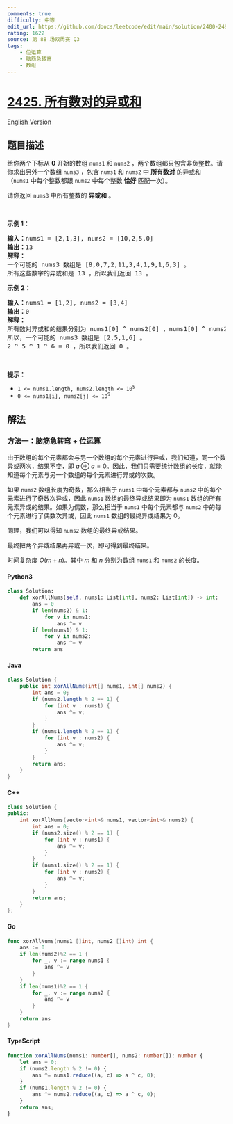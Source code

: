 ```yaml
---
comments: true
difficulty: 中等
edit_url: https://github.com/doocs/leetcode/edit/main/solution/2400-2499/2425.Bitwise%20XOR%20of%20All%20Pairings/README.md
rating: 1622
source: 第 88 场双周赛 Q3
tags:
    - 位运算
    - 脑筋急转弯
    - 数组
---
```


<!-- problem:start -->

# [2425. 所有数对的异或和](https://leetcode.cn/problems/bitwise-xor-of-all-pairings)

[English Version](/solution/2400-2499/2425.Bitwise%20XOR%20of%20All%20Pairings/README_EN.md)

## 题目描述

<!-- description:start -->

<p>给你两个下标从 <strong>0</strong>&nbsp;开始的数组&nbsp;<code>nums1</code> 和&nbsp;<code>nums2</code>&nbsp;，两个数组都只包含非负整数。请你求出另外一个数组&nbsp;<code>nums3</code>&nbsp;，包含 <code>nums1</code>&nbsp;和 <code>nums2</code>&nbsp;中 <strong>所有数对</strong>&nbsp;的异或和（<code>nums1</code>&nbsp;中每个整数都跟 <code>nums2</code>&nbsp;中每个整数 <strong>恰好</strong>&nbsp;匹配一次）。</p>

<p>请你返回 <code>nums3</code>&nbsp;中所有整数的 <strong>异或和</strong>&nbsp;。</p>

<p>&nbsp;</p>

<p><strong>示例 1：</strong></p>

<pre><b>输入：</b>nums1 = [2,1,3], nums2 = [10,2,5,0]
<b>输出：</b>13
<strong>解释：</strong>
一个可能的 nums3 数组是 [8,0,7,2,11,3,4,1,9,1,6,3] 。
所有这些数字的异或和是 13 ，所以我们返回 13 。
</pre>

<p><strong>示例 2：</strong></p>

<pre><b>输入：</b>nums1 = [1,2], nums2 = [3,4]
<b>输出：</b>0
<strong>解释：</strong>
所有数对异或和的结果分别为 nums1[0] ^ nums2[0] ，nums1[0] ^ nums2[1] ，nums1[1] ^ nums2[0] 和 nums1[1] ^ nums2[1] 。
所以，一个可能的 nums3 数组是 [2,5,1,6] 。
2 ^ 5 ^ 1 ^ 6 = 0 ，所以我们返回 0 。
</pre>

<p>&nbsp;</p>

<p><strong>提示：</strong></p>

<ul>
	<li><code>1 &lt;= nums1.length, nums2.length &lt;= 10<sup>5</sup></code></li>
	<li><code>0 &lt;= nums1[i], nums2[j] &lt;= 10<sup>9</sup></code></li>
</ul>

<!-- description:end -->

## 解法

<!-- solution:start -->

### 方法一：脑筋急转弯 + 位运算

由于数组的每个元素都会与另一个数组的每个元素进行异或，我们知道，同一个数异或两次，结果不变，即 $a \oplus a = 0$。因此，我们只需要统计数组的长度，就能知道每个元素与另一个数组的每个元素进行异或的次数。

如果 `nums2` 数组长度为奇数，那么相当于 `nums1` 中每个元素都与 `nums2` 中的每个元素进行了奇数次异或，因此 `nums1` 数组的最终异或结果即为 `nums1` 数组的所有元素异或的结果。如果为偶数，那么相当于 `nums1` 中每个元素都与 `nums2` 中的每个元素进行了偶数次异或，因此 `nums1` 数组的最终异或结果为 0。

同理，我们可以得知 `nums2` 数组的最终异或结果。

最终把两个异或结果再异或一次，即可得到最终结果。

时间复杂度 $O(m+n)$。其中 $m$ 和 $n$ 分别为数组 `nums1` 和 `nums2` 的长度。

<!-- tabs:start -->

#### Python3

```python
class Solution:
    def xorAllNums(self, nums1: List[int], nums2: List[int]) -> int:
        ans = 0
        if len(nums2) & 1:
            for v in nums1:
                ans ^= v
        if len(nums1) & 1:
            for v in nums2:
                ans ^= v
        return ans
```

#### Java

```java
class Solution {
    public int xorAllNums(int[] nums1, int[] nums2) {
        int ans = 0;
        if (nums2.length % 2 == 1) {
            for (int v : nums1) {
                ans ^= v;
            }
        }
        if (nums1.length % 2 == 1) {
            for (int v : nums2) {
                ans ^= v;
            }
        }
        return ans;
    }
}
```

#### C++

```cpp
class Solution {
public:
    int xorAllNums(vector<int>& nums1, vector<int>& nums2) {
        int ans = 0;
        if (nums2.size() % 2 == 1) {
            for (int v : nums1) {
                ans ^= v;
            }
        }
        if (nums1.size() % 2 == 1) {
            for (int v : nums2) {
                ans ^= v;
            }
        }
        return ans;
    }
};
```

#### Go

```go
func xorAllNums(nums1 []int, nums2 []int) int {
	ans := 0
	if len(nums2)%2 == 1 {
		for _, v := range nums1 {
			ans ^= v
		}
	}
	if len(nums1)%2 == 1 {
		for _, v := range nums2 {
			ans ^= v
		}
	}
	return ans
}
```

#### TypeScript

```ts
function xorAllNums(nums1: number[], nums2: number[]): number {
    let ans = 0;
    if (nums2.length % 2 != 0) {
        ans ^= nums1.reduce((a, c) => a ^ c, 0);
    }
    if (nums1.length % 2 != 0) {
        ans ^= nums2.reduce((a, c) => a ^ c, 0);
    }
    return ans;
}
```

<!-- tabs:end -->

<!-- solution:end -->

<!-- problem:end -->
